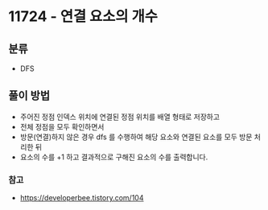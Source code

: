 # 11724 - 연결 요소의 개수

## 분류
- DFS

## 풀이 방법
- 주어진 정점 인덱스 위치에 연결된 정점 위치를 배열 형태로 저장하고
- 전체 정점을 모두 확인하면서
- 방문(연결)하지 않은 경우 dfs 를 수행하여 해당 요소와 연결된 요소를 모두 방문 처리한 뒤
- 요소의 수를 +1 하고 결과적으로 구해진 요소의 수를 출력합니다.

### 참고
- https://developerbee.tistory.com/104
